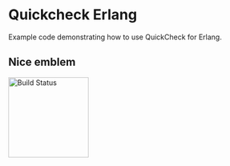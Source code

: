 # Quickcheck Erlang
Example code demonstrating how to use QuickCheck for Erlang.

## Nice emblem

[<img src="http://quickcheck-ci.com/p/kfl/quickcheck-erlang.png" alt="Build Status" width="160px">](http://quickcheck-ci.com/p/kfl/quickcheck-erlang)

